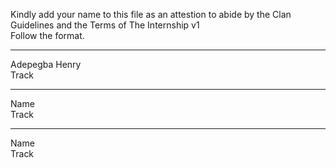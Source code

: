 
Kindly add your name to this file as an attestion to abide by the Clan Guidelines and the Terms of The Internship v1
<br/> Follow the format.<br/> 
___
Adepegba Henry <br/>
Track
___
Name <br/>
Track
___
Name <br/>
Track
